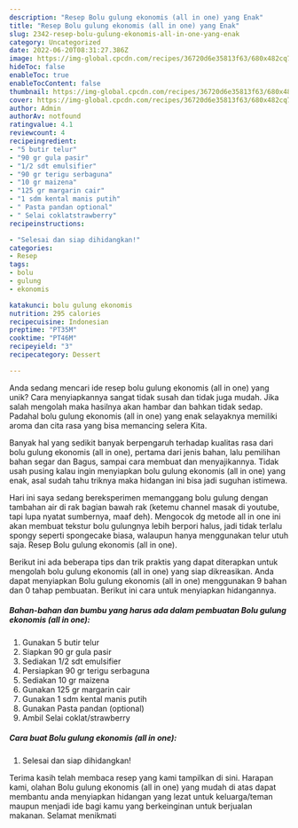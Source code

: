 ```yaml
---
description: "Resep Bolu gulung ekonomis (all in one) yang Enak"
title: "Resep Bolu gulung ekonomis (all in one) yang Enak"
slug: 2342-resep-bolu-gulung-ekonomis-all-in-one-yang-enak
category: Uncategorized
date: 2022-06-20T08:31:27.386Z
image: https://img-global.cpcdn.com/recipes/36720d6e35813f63/680x482cq70/bolu-gulung-ekonomis-all-in-one-foto-resep-utama.jpg
hideToc: false
enableToc: true
enableTocContent: false
thumbnail: https://img-global.cpcdn.com/recipes/36720d6e35813f63/680x482cq70/bolu-gulung-ekonomis-all-in-one-foto-resep-utama.jpg
cover: https://img-global.cpcdn.com/recipes/36720d6e35813f63/680x482cq70/bolu-gulung-ekonomis-all-in-one-foto-resep-utama.jpg
author: Admin
authorAv: notfound
ratingvalue: 4.1
reviewcount: 4
recipeingredient:
- "5 butir telur"
- "90 gr gula pasir"
- "1/2 sdt emulsifier"
- "90 gr terigu serbaguna"
- "10 gr maizena"
- "125 gr margarin cair"
- "1 sdm kental manis putih"
- " Pasta pandan optional"
- " Selai coklatstrawberry"
recipeinstructions:

- "Selesai dan siap dihidangkan!"
categories:
- Resep
tags:
- bolu
- gulung
- ekonomis

katakunci: bolu gulung ekonomis 
nutrition: 295 calories
recipecuisine: Indonesian
preptime: "PT35M"
cooktime: "PT46M"
recipeyield: "3"
recipecategory: Dessert

---
```





Anda sedang mencari ide resep bolu gulung ekonomis (all in one) yang unik? Cara menyiapkannya sangat tidak susah dan tidak juga mudah. Jika salah mengolah maka hasilnya akan hambar dan bahkan tidak sedap. Padahal bolu gulung ekonomis (all in one) yang enak selayaknya memiliki aroma dan cita rasa yang bisa memancing selera Kita.





Banyak hal yang sedikit banyak berpengaruh terhadap kualitas rasa dari bolu gulung ekonomis (all in one), pertama dari jenis bahan, lalu pemilihan bahan segar dan Bagus, sampai cara membuat dan menyajikannya. Tidak usah pusing kalau ingin menyiapkan bolu gulung ekonomis (all in one) yang enak,      asal sudah tahu triknya maka hidangan ini bisa jadi suguhan istimewa.














Hari ini saya sedang bereksperimen memanggang bolu gulung dengan tambahan air di rak bagian bawah rak (ketemu channel masak di youtube, tapi lupa nyatat sumbernya, maaf deh). Mengocok dg metode all in one ini akan membuat tekstur bolu gulungnya lebih berpori halus, jadi tidak terlalu spongy seperti spongecake biasa, walaupun hanya menggunakan telur utuh saja. Resep Bolu gulung ekonomis (all in one).






Berikut ini ada beberapa tips dan trik praktis yang dapat diterapkan untuk mengolah bolu gulung ekonomis (all in one) yang siap dikreasikan. Anda dapat menyiapkan Bolu gulung ekonomis (all in one) menggunakan 9 bahan dan 0 tahap pembuatan. Berikut ini cara untuk menyiapkan hidangannya.

<!--inarticleads1-->

##### Bahan-bahan dan bumbu yang harus ada dalam pembuatan Bolu gulung ekonomis (all in one):

1. Gunakan 5 butir telur
1. Siapkan 90 gr gula pasir
1. Sediakan 1/2 sdt emulsifier
1. Persiapkan 90 gr terigu serbaguna
1. Sediakan 10 gr maizena
1. Gunakan 125 gr margarin cair
1. Gunakan 1 sdm kental manis putih
1. Gunakan  Pasta pandan (optional)
1. Ambil  Selai coklat/strawberry




<!--inarticleads2-->

##### Cara buat Bolu gulung ekonomis (all in one):


1. Selesai dan siap dihidangkan!



Terima kasih telah membaca resep yang kami tampilkan di sini. Harapan kami, olahan Bolu gulung ekonomis (all in one) yang mudah di atas dapat membantu anda menyiapkan hidangan yang lezat untuk keluarga/teman maupun menjadi ide bagi kamu yang berkeinginan untuk berjualan makanan. Selamat menikmati
